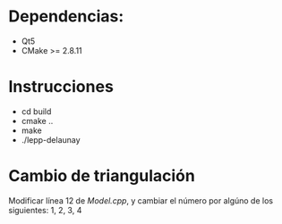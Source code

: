 # Dependencias:

* Qt5
* CMake >= 2.8.11

# Instrucciones

* cd build
* cmake ..
* make
* ./lepp-delaunay

# Cambio de triangulación

Modificar línea 12 de *Model.cpp*, y cambiar el número por algúno de los siguientes: 1, 2, 3, 4
